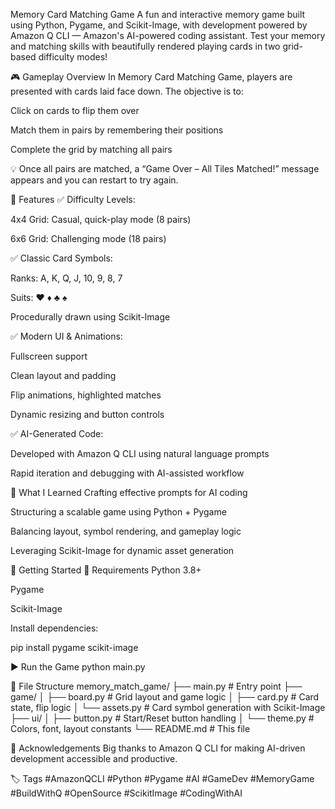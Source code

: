 Memory Card Matching Game
A fun and interactive memory game built using Python, Pygame, and Scikit-Image, with development powered by Amazon Q CLI — Amazon's AI-powered coding assistant. Test your memory and matching skills with beautifully rendered playing cards in two grid-based difficulty modes!

🎮 Gameplay Overview
In Memory Card Matching Game, players are presented with cards laid face down. The objective is to:

Click on cards to flip them over

Match them in pairs by remembering their positions

Complete the grid by matching all pairs

💡 Once all pairs are matched, a “Game Over – All Tiles Matched!” message appears and you can restart to try again.

🧩 Features
✅ Difficulty Levels:

4x4 Grid: Casual, quick-play mode (8 pairs)

6x6 Grid: Challenging mode (18 pairs)

✅ Classic Card Symbols:

Ranks: A, K, Q, J, 10, 9, 8, 7

Suits: ♥ ♦ ♣ ♠

Procedurally drawn using Scikit-Image

✅ Modern UI & Animations:

Fullscreen support

Clean layout and padding

Flip animations, highlighted matches

Dynamic resizing and button controls

✅ AI-Generated Code:

Developed with Amazon Q CLI using natural language prompts

Rapid iteration and debugging with AI-assisted workflow

🧠 What I Learned
Crafting effective prompts for AI coding

Structuring a scalable game using Python + Pygame

Balancing layout, symbol rendering, and gameplay logic

Leveraging Scikit-Image for dynamic asset generation

🚀 Getting Started
🔧 Requirements
Python 3.8+

Pygame

Scikit-Image

Install dependencies:

pip install pygame scikit-image

▶️ Run the Game
python main.py


📂 File Structure
memory_match_game/
├── main.py               # Entry point
├── game/
│   ├── board.py          # Grid layout and game logic
│   ├── card.py           # Card state, flip logic
│   └── assets.py         # Card symbol generation with Scikit-Image
├── ui/
│   ├── button.py         # Start/Reset button handling
│   └── theme.py          # Colors, font, layout constants
└── README.md             # This file


🙏 Acknowledgements
Big thanks to Amazon Q CLI for making AI-driven development accessible and productive.

🏷️ Tags
#AmazonQCLI #Python #Pygame #AI #GameDev #MemoryGame #BuildWithQ #OpenSource #ScikitImage #CodingWithAI


